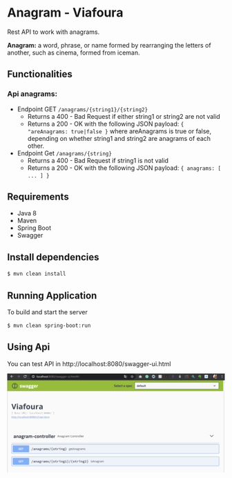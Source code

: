 # Anagram - Viafoura

Rest API to work with anagrams.

**Anagram:** a word, phrase, or name formed by rearranging the letters of another, such as
cinema, formed from iceman.

## Functionalities
### Api anagrams:
- Endpoint GET `/anagrams/{string1}/{string2}`
    - Returns a 400 - Bad Request if either string1 or string2 are not valid
    - Returns a 200 - OK with the following JSON payload:
    `{ "areAnagrams: true|false }`
    where areAnagrams is true or false, depending on whether string1 and string2
    are anagrams of each other.
- Endpoint Get `/anagrams/{string}`
    - Returns a 400 - Bad Request if string1 is not valid
    - Returns a 200 - OK with the following JSON payload:
    `{ anagrams: [ ... ] }`

## Requirements
- Java 8
- Maven
- Spring Boot
- Swagger 

## Install dependencies

```sh
$ mvn clean install

```

## Running Application

To build and start the server 

```sh
$ mvn clean spring-boot:run

```
## Using Api

You can test API in http://localhost:8080/swagger-ui.html

![Screenshot](swagger.png)
